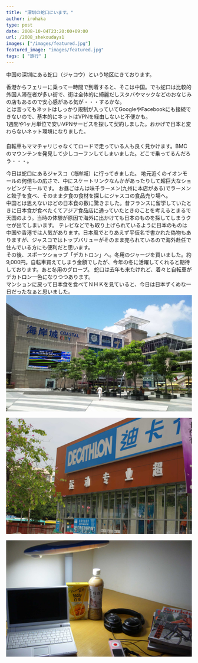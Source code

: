 ```yaml
---
title: "深圳の蛇口にいます。"
author: irohaka
type: post
date: 2008-10-04T23:20:00+09:00
url: /2008_shekoudays1
images: ["/images/featured.jpg"]
featured_image: "images/featured.jpg"
tags: [ "旅行" ]
---
```


中国の深圳にある蛇口（ジャコウ）という地区にきております。
<!--more-->
  

香港からフェリーに乗って一時間で到着すると、そこは中国。でも蛇口は比較的外国人滞在者が多い街で、街は全体的に綺麗だしスタバやマックなどのおなじみの店もあるので安心感がある気が・・・するかな。  
とは言ってもネットはしっかり規制が入っていてGoogleやFacebookにも接続できないので、基本的にネットはVPNを経由しないと不便かも。  
1週間や1ヶ月単位で安いVPNサービスを探して契約しました。おかげで日本と変わらないネット環境になりました。  
　    
自転車もママチャリじゃなくてロードで走っている人も良く見かけます。BMCのマウンテンを発見して少しコーフンしてしまいました。どこで乗ってるんだろう・・・。


今日は蛇口にあるジャスコ（海岸城）に行ってきました。
地元近くのイオンモールの何倍もの広さで、中にスケートリンクなんかがあったりして超巨大なショッピングモールです。
お昼ごはんは味千ラーメン(九州に本店がある)でラーメンと餃子を食べ、そのまま夕食の食材を探しにジャスコの食品売り場へ。
　  
中国とは思えないほどの日本食の数に驚きました。昔フランスに留学していたときに日本食が食べたくてアジア食品店に通っていたときのことを考えるとまるで天国のよう。当時の体験が原因で海外に出かけても日本のものを探してしまうクセが出てしまいます。
テレビなどでも取り上げられているように日本のものは中国や香港では人気があります。日本風でとりあえず平仮名で書かれた偽物もありますが、ジャスコではトップバリューがそのまま売られているので海外赴任で住んでいる方にも便利だと思います。
　  
その後、スポーツショップ「デカトロン」へ。冬用のジャージを買いました。約9,000円。自転車買えてしまう金額でしたが、今年の冬に活躍してくれると期待しております。あと冬用のグローブ。
蛇口は去年も来たけれど、着々と自転車がデカトロン一色になりつつあります。  
マンションに戻って日本食を食べてＮＨＫを見ていると、今日は日本ずくめな一日だったなぁと思いました。
　　
![かなり大きいイオンモール](images/2008-10-03-shekou01.jpg)  

![デカトロン](images/2008-10-03-shekou02.jpg)  

![空き部屋に居候させてもらっています。](images/2008-10-03-shekou03.jpg)  